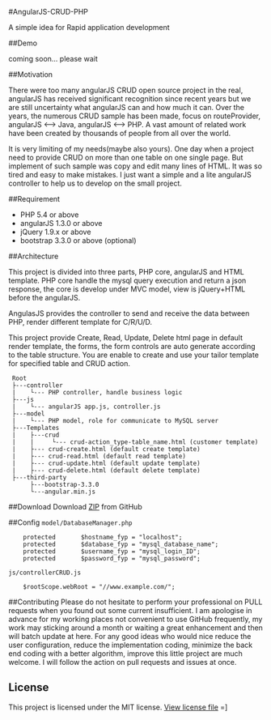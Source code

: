 #AngularJS-CRUD-PHP

A simple idea for Rapid application development

##Demo

coming soon... please wait

##Motivation

There were too many angularJS CRUD open source project in the real, angularJS has received significant recognition since recent years but we are still uncertainty what angularJS can and how much it can. Over the years, the numerous CRUD sample has been made, focus on routeProvider, angularJS <--> Java, angularJS <--> PHP. A vast amount of related work have been created by thousands of people from all over the world.

It is very limiting of my needs(maybe also yours). One day when a project need to provide CRUD on more than one table on one single page. But implement of such sample was copy and edit many lines of HTML. It was so tired and easy to make mistakes. I just want a simple and a lite angularJS controller to help us to develop on the small project.

<!--
##Features

- easy to provide Create, Read, Update Delete functions with a signal <crud> tag
- 
-->

##Requirement

- PHP 5.4 or above
- angularJS 1.3.0 or above
- jQuery 1.9.x or above
- bootstrap 3.3.0 or above (optional)

##Architecture

This project is divided into three parts, PHP core, angularJS and HTML template. PHP core handle the mysql query execution and return a json response, the core is develop under MVC model, view is jQuery+HTML before the angularJS.

AngulasJS provides the controller to send and receive the data between PHP, render different template for C/R/U/D. 

This project provide Create, Read, Update, Delete html page in default render template, the forms, the form controls are auto generate according to the table structure. You are enable to create and use your tailor template for specified table and CRUD action.

```
 Root
 ├---controller
 |    └--- PHP controller, handle business logic
 ├---js
 |    └--- angularJS app.js, controller.js
 ├---model
 |    └--- PHP model, role for communicate to MySQL server
 ├---Templates
 |    ├---crud
 |    |     └--- crud-action_type-table_name.html (customer template)
 |    ├--- crud-create.html (default create template)
 |    ├--- crud-read.html (default read template)
 |    ├--- crud-update.html (default update template)
 |    ├--- crud-delete.html (default delete template)
 ├---third-party
      ├---bootstrap-3.3.0
      └---angular.min.js
```

##Download
Download [ZIP](https://github.com/keithbox/AngularJS-CRUD-PHP/archive/master.zip) from GitHub

##Config
`model/DatabaseManager.php`
```
    protected		$hostname_fyp = "localhost";
    protected		$database_fyp = "mysql_database_name";
    protected		$username_fyp = "mysql_login_ID";
    protected		$password_fyp = "mysql_password";
```
`js/controllerCRUD.js`
```
    $rootScope.webRoot = "//www.example.com/";
```

##Contributing
Please do not hesitate to perform your professional on PULL requests when you found out some current insufficient. I am  apologise in advance for my working places not convenient to use GitHub frequently, my work may sticking around a month or waiting a great enhancement and then will batch update at here. For any good ideas who would nice reduce the user configuration, reduce the implementation coding, minimize the back end coding with a better algorithm, improve this little project are much welcome. I will follow the action on pull requests and issues at once.

## License
This project is licensed under the MIT license. [View license file](https://github.com/keithbox/AngularJS-CRUD-PHP/blob/master/LICENSE)
=]
